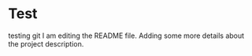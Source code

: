 # Test
testing git
I am editing the README file. Adding some more details about the project description.
